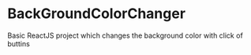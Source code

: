 # BackGroundColorChanger
Basic ReactJS project which changes the background color with click of buttins
